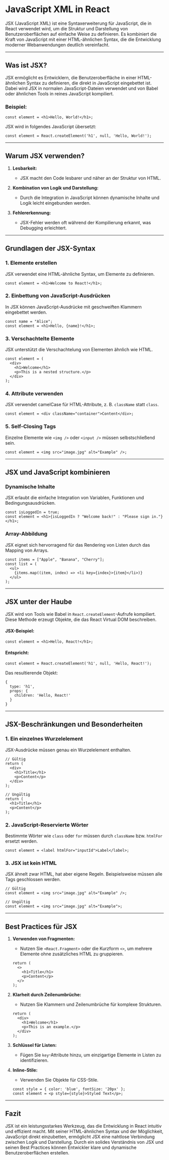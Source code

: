 # **JavaScript XML in React**

JSX (JavaScript XML) ist eine Syntaxerweiterung für JavaScript, die in React verwendet wird, um die Struktur und Darstellung von Benutzeroberflächen auf einfache Weise zu definieren. Es kombiniert die Kraft von JavaScript mit einer HTML-ähnlichen Syntax, die die Entwicklung moderner Webanwendungen deutlich vereinfacht.

---

## **Was ist JSX?**

JSX ermöglicht es Entwicklern, die Benutzeroberfläche in einer HTML-ähnlichen Syntax zu definieren, die direkt in JavaScript eingebettet ist. Dabei wird JSX in normalen JavaScript-Dateien verwendet und von Babel oder ähnlichen Tools in reines JavaScript kompiliert.

### **Beispiel:**

```
const element = <h1>Hello, World!</h1>;
```

JSX wird in folgendes JavaScript übersetzt:

```
const element = React.createElement('h1', null, 'Hello, World!');
```

---

## **Warum JSX verwenden?**

1. **Lesbarkeit:**
    
    - JSX macht den Code lesbarer und näher an der Struktur von HTML.
        
2. **Kombination von Logik und Darstellung:**
    
    - Durch die Integration in JavaScript können dynamische Inhalte und Logik leicht eingebunden werden.
        
3. **Fehlererkennung:**
    
    - JSX-Fehler werden oft während der Kompilierung erkannt, was Debugging erleichtert.
        

---

## **Grundlagen der JSX-Syntax**

### **1. Elemente erstellen**

JSX verwendet eine HTML-ähnliche Syntax, um Elemente zu definieren.

```
const element = <h1>Welcome to React!</h1>;
```

### **2. Einbettung von JavaScript-Ausdrücken**

In JSX können JavaScript-Ausdrücke mit geschweiften Klammern eingebettet werden.

```
const name = "Alice";
const element = <h1>Hello, {name}!</h1>;
```

### **3. Verschachtelte Elemente**

JSX unterstützt die Verschachtelung von Elementen ähnlich wie HTML.

```
const element = (
  <div>
    <h1>Welcome</h1>
    <p>This is a nested structure.</p>
  </div>
);
```

### **4. Attribute verwenden**

JSX verwendet camelCase für HTML-Attribute, z. B. `className` statt `class`.

```
const element = <div className="container">Content</div>;
```

### **5. Self-Closing Tags**

Einzelne Elemente wie `<img />` oder `<input />` müssen selbstschließend sein.

```
const element = <img src="image.jpg" alt="Example" />;
```

---

## **JSX und JavaScript kombinieren**

### **Dynamische Inhalte**

JSX erlaubt die einfache Integration von Variablen, Funktionen und Bedingungsausdrücken.

```
const isLoggedIn = true;
const element = <h1>{isLoggedIn ? "Welcome back!" : "Please sign in."}</h1>;
```

### **Array-Abbildung**

JSX eignet sich hervorragend für das Rendering von Listen durch das Mapping von Arrays.

```
const items = ["Apple", "Banana", "Cherry"];
const list = (
  <ul>
    {items.map((item, index) => <li key={index}>{item}</li>)}
  </ul>
);
```

---

## **JSX unter der Haube**

JSX wird von Tools wie Babel in `React.createElement`-Aufrufe kompiliert. Diese Methode erzeugt Objekte, die das React Virtual DOM beschreiben.

#### **JSX-Beispiel:**

```
const element = <h1>Hello, React!</h1>;
```

#### **Entspricht:**

```
const element = React.createElement('h1', null, 'Hello, React!');
```

Das resultierende Objekt:

```
{
  type: 'h1',
  props: {
    children: 'Hello, React!'
  }
}
```

---

## **JSX-Beschränkungen und Besonderheiten**

### **1. Ein einzelnes Wurzelelement**

JSX-Ausdrücke müssen genau ein Wurzelelement enthalten.

```
// Gültig
return (
  <div>
    <h1>Title</h1>
    <p>Content</p>
  </div>
);

// Ungültig
return (
  <h1>Title</h1>
  <p>Content</p>
);
```

### **2. JavaScript-Reservierte Wörter**

Bestimmte Wörter wie `class` oder `for` müssen durch `className` bzw. `htmlFor` ersetzt werden.

```
const element = <label htmlFor="inputId">Label</label>;
```

### **3. JSX ist kein HTML**

JSX ähnelt zwar HTML, hat aber eigene Regeln. Beispielsweise müssen alle Tags geschlossen werden.

```
// Gültig
const element = <img src="image.jpg" alt="Example" />;

// Ungültig
const element = <img src="image.jpg" alt="Example">;
```

---

## **Best Practices für JSX**

1. **Verwenden von Fragmenten:**
    
    - Nutzen Sie `<React.Fragment>` oder die Kurzform `<>`, um mehrere Elemente ohne zusätzliches HTML zu gruppieren.
        
    
    ```
    return (
      <>
        <h1>Title</h1>
        <p>Content</p>
      </>
    );
    ```
    
2. **Klarheit durch Zeilenumbrüche:**
    
    - Nutzen Sie Klammern und Zeilenumbrüche für komplexe Strukturen.
        
    
    ```
    return (
      <div>
        <h1>Welcome</h1>
        <p>This is an example.</p>
      </div>
    );
    ```
    
3. **Schlüssel für Listen:**
    
    - Fügen Sie `key`-Attribute hinzu, um einzigartige Elemente in Listen zu identifizieren.
        
4. **Inline-Stile:**
    
    - Verwenden Sie Objekte für CSS-Stile.
        
    
    ```
    const style = { color: 'blue', fontSize: '20px' };
    const element = <p style={style}>Styled Text</p>;
    ```
    

---

## **Fazit**

JSX ist ein leistungsstarkes Werkzeug, das die Entwicklung in React intuitiv und effizient macht. Mit seiner HTML-ähnlichen Syntax und der Möglichkeit, JavaScript direkt einzubetten, ermöglicht JSX eine nahtlose Verbindung zwischen Logik und Darstellung. Durch ein solides Verständnis von JSX und seinen Best Practices können Entwickler klare und dynamische Benutzeroberflächen erstellen.
